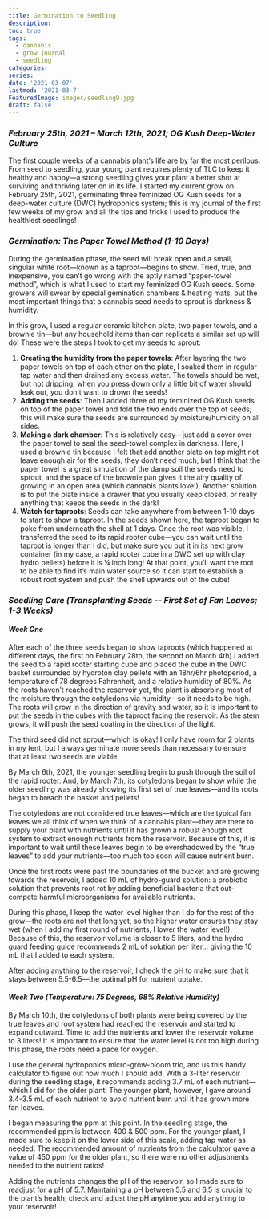 ```yaml
---
title: Germination to Seedling
description: 
toc: true
tags:
  - cannabis
  - grow journal
  - seedling
categories:
series:
date: '2021-03-07'
lastmod: '2021-03-7'
FeaturedImage: images/seedling9.jpg
draft: false
---
```

### *February 25th, 2021 – March 12th, 2021; OG Kush Deep-Water Culture* 
The first couple weeks of a cannabis plant’s life are by far the most perilous. From seed to seedling, your young plant requires plenty of TLC to keep it healthy and happy—a strong seedling gives your plant a better shot at surviving and thriving later on in its life. I started my current grow on February 25th, 2021, germinating three feminized OG Kush seeds for a deep-water culture (DWC) hydroponics system; this is my journal of the first few weeks of my grow and all the tips and tricks I used to produce the healthiest seedlings! 

### *Germination: The Paper Towel Method (1-10 Days)*
During the germination phase, the seed will break open and a small, singular white root—known as a taproot—begins to show. Tried, true, and inexpensive, you can’t go wrong with the aptly named “paper-towel method”, which is what I used to start my feminized OG Kush seeds. Some growers will swear by special gemination chambers & heating mats, but the most important things that a cannabis seed needs to sprout is darkness & humidity.

In this grow, I used a regular ceramic kitchen plate, two paper towels, and a brownie tin—but any household items than can replicate a similar set up will do! These were the steps I took to get my seeds to sprout:
1. **Creating the humidity from the paper towels**: After layering the two paper towels on top of each other on the plate, I soaked them in regular tap water and then drained any excess water. The towels should be wet, but not dripping; when you press down only a little bit of water should leak out, you don’t want to drown the seeds! 
2. **Adding the seeds**: Then I added three of my feminized OG Kush seeds on top of the paper towel and fold the two ends over the top of seeds; this will make sure the seeds are surrounded by moisture/humidity on all sides.
3.	**Making a dark chamber**: This is relatively easy—just add a cover over the paper towel to seal the seed-towel complex in darkness. Here, I used a brownie tin because I felt that add another plate on top might not leave enough air for the seeds; they don’t need much, but I think that the paper towel is a great simulation of the damp soil the seeds need to sprout, and the space of the brownie pan gives it the airy quality of growing in an open area (which cannabis plants love!). Another solution is to put the plate inside a drawer that you usually keep closed, or really anything that keeps the seeds in the dark!
4.	**Watch for taproots**: Seeds can take anywhere from between 1-10 days to start to show a taproot. In the seeds shown here, the taproot began to poke from underneath the shell at 1 days. Once the root was visible, I transferred the seed to its rapid rooter cube—you can wait until the taproot is longer than I did, but make sure you put it in its next grow container (in my case, a rapid rooter cube in a DWC set up with clay hydro pellets) before it is ¼ inch long! At that point, you’ll want the root to be able to find it’s main water source so it can start to establish a robust root system and push the shell upwards out of the cube! 

### *Seedling Care (Transplanting Seeds -- First Set of Fan Leaves; 1-3 Weeks)*

#### *Week One*

After each of the three seeds began to show taproots (which happened at different days, the first on February 28th, the second on March 4th) I added the seed to a rapid rooter starting cube and placed the cube in the DWC basket surrounded by hydroton clay pellets with an 18hr/6hr photoperiod, a temperature of 78 degrees Fahrenheit, and a relative humidity of 80%. As the roots haven’t reached the reservoir yet, the plant is absorbing most of the moisture through the cotyledons via humidity—so it needs to be high. The roots will grow in the direction of gravity and water, so it is important to put the seeds in the cubes with the taproot facing the reservoir. As the stem grows, it will push the seed coating in the direction of the light. 


The third seed did not sprout—which is okay! I only have room for 2 plants in my tent, but I always germinate more seeds than necessary to ensure that at least two seeds are viable. 


By March 6th, 2021, the younger seedling begin to push through the soil of the rapid rooter. And, by March 7th, its cotyledons began to show while the older seedling was already showing its first set of true leaves—and its roots began to breach the basket and pellets! 


The cotyledons are not considered true leaves—which are the typical fan leaves we all think of when we think of a cannabis plant—they are there to supply your plant with nutrients until it has grown a robust enough root system to extract enough nutrients from the reservoir. Because of this, it is important to wait until these leaves begin to be overshadowed by the “true leaves” to add your nutrients—too much too soon will cause nutrient burn.


Once the first roots were past the boundaries of the bucket and are growing towards the reservoir, I added 10 mL of hydro-guard solution: a probiotic solution that prevents root rot by adding beneficial bacteria that out-compete harmful microorganisms for available nutrients. 


During this phase, I keep the water level higher than I do for the rest of the grow—the roots are not that long yet, so the higher water ensures they stay wet (when I add my first round of nutrients, I lower the water level!). Because of this, the reservoir volume is closer to 5 liters, and the hydro guard feeding guide recommends 2 mL of solution per liter… giving the 10 mL that I added to each system.  


After adding anything to the reservoir, I check the pH to make sure that it stays between 5.5-6.5—the optimal pH for nutrient uptake. 

#### *Week Two (Temperature: 75 Degrees, 68% Relative Humidity)*

By March 10th, the cotyledons of both plants were being covered by the true leaves and root system had reached the reservoir and started to expand outward. Time to add the nutrients and lower the reservoir volume to 3 liters! It is important to ensure that the water level is not too high during this phase, the roots need a pace for oxygen. 


I use the general hydroponics micro-grow-bloom trio, and us this handy calculator to figure out how much I should add. With a 3-liter reservoir during the seedling stage, it recommends adding 3.7 mL of each nutrient—which I did for the older plant! The younger plant, however, I gave around 3.4-3.5 mL of each nutrient to avoid nutrient burn until it has grown more fan leaves. 


I began measuring the ppm at this point. In the seedling stage, the recommended ppm is between 400 & 500 ppm. For the younger plant, I made sure to keep it on the lower side of this scale, adding tap water as needed. The recommended amount of nutrients from the calculator gave a value of 450 ppm for the older plant, so there were no other adjustments needed to the nutrient ratios!


Adding the nutrients changes the pH of the reservoir, so I made sure to readjust for a pH of 5.7. Maintaining a pH between 5.5 and 6.5 is crucial to the plant’s health; check and adjust the pH anytime you add anything to your reservoir!
